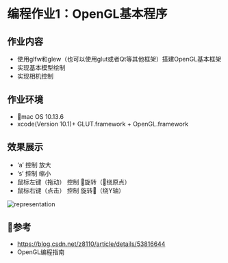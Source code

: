 # 编程作业1：OpenGL基本程序
  
## 作业内容
- 使用glfw和glew（也可以使用glut或者Qt等其他框架）搭建OpenGL基本框架
- 实现基本模型绘制
- 实现相机控制

## 作业环境
- mac OS 10.13.6
- xcode(Version 10.1)+ GLUT.framework + OpenGL.framework

## 效果展示
- ‘a’ 控制 放大
- ‘s’ 控制 缩小
- 鼠标左键（拖动） 控制 旋转（绕原点）
- 鼠标右键（点击） 控制 旋转（绕Y轴）

![representation](representation.gif)

## 参考
- https://blog.csdn.net/z8110/article/details/53816644
- OpenGL编程指南
